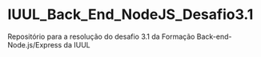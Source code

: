 # IUUL_Back_End_NodeJS_Desafio3.1
Repositório para a resolução do desafio 3.1 da Formação Back-end- Node.js/Express da IUUL
